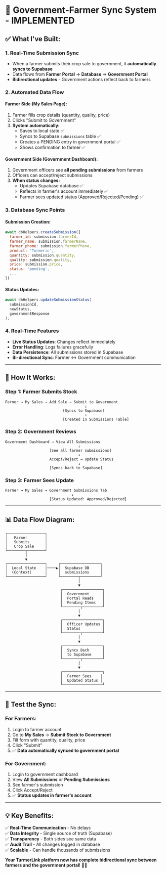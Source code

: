 # 🔄 **Government-Farmer Sync System - IMPLEMENTED**

## ✅ **What I've Built:**

### **1. Real-Time Submission Sync**
- When a farmer submits their crop sale to government, it **automatically syncs to Supabase**
- Data flows from **Farmer Portal** → **Database** → **Government Portal**
- **Bidirectional updates** - Government actions reflect back to farmers

### **2. Automated Data Flow**

#### **Farmer Side (My Sales Page):**
1. Farmer fills crop details (quantity, quality, price)
2. Clicks "Submit to Government" 
3. **System automatically:**
   - Saves to local state ✅
   - Syncs to Supabase `submissions` table ✅
   - Creates a PENDING entry in government portal ✅
   - Shows confirmation to farmer ✅

#### **Government Side (Government Dashboard):**
1. Government officers see **all pending submissions** from farmers
2. Officers can accept/reject submissions
3. **When status changes:**
   - Updates Supabase database ✅
   - Reflects in farmer's account immediately ✅
   - Farmer sees updated status (Approved/Rejected/Pending) ✅

### **3. Database Sync Points**

#### **Submission Creation:**
```javascript
await dbHelpers.createSubmission({
  farmer_id: submission.farmerId,
  farmer_name: submission.farmerName,
  farmer_phone: submission.farmerPhone,
  product: 'Turmeric',
  quantity: submission.quantity,
  quality: submission.quality,
  price: submission.price,
  status: 'pending',
  ...
})
```

#### **Status Updates:**
```javascript
await dbHelpers.updateSubmissionStatus(
  submissionId, 
  newStatus, 
  governmentResponse
);
```

### **4. Real-Time Features**

- **Live Status Updates**: Changes reflect immediately
- **Error Handling**: Logs failures gracefully
- **Data Persistence**: All submissions stored in Supabase
- **Bi-directional Sync**: Farmer ↔ Government communication

---

## 🎯 **How It Works:**

### **Step 1: Farmer Submits Stock**
```
Farmer → My Sales → Add Sale → Submit to Government
                                    ↓
                          [Syncs to Supabase]
                                    ↓
                          [Created in Submissions Table]
```

### **Step 2: Government Reviews**
```
Government Dashboard → View All Submissions
                                 ↓
                    [See all farmer submissions]
                                 ↓
                    Accept/Reject → Update Status
                                 ↓
                    [Syncs back to Supabase]
```

### **Step 3: Farmer Sees Update**
```
Farmer → My Sales → Government Submissions Tab
                              ↓
                    [Status Updated: Approved/Rejected]
```

---

## 📊 **Data Flow Diagram:**

```
┌─────────────────┐
│   Farmer        │
│   Submits       │
│   Crop Sale     │
└────────┬────────┘
         │
         ▼
┌─────────────────┐     ┌──────────────────┐
│  Local State    │────▶│  Supabase DB     │
│  (Context)      │     │  submissions     │
└─────────────────┘     └────────┬─────────┘
                                 │
                                 ▼
                         ┌──────────────────┐
                         │  Government      │
                         │  Portal Reads    │
                         │  Pending Items   │
                         └────────┬─────────┘
                                 │
                                 ▼
                         ┌──────────────────┐
                         │  Officer Updates │
                         │  Status          │
                         └────────┬─────────┘
                                 │
                                 ▼
                         ┌──────────────────┐
                         │  Syncs Back      │
                         │  to Supabase     │
                         └────────┬─────────┘
                                 │
                                 ▼
                         ┌──────────────────┐
                         │  Farmer Sees    │
                         │  Updated Status │
                         └──────────────────┘
```

---

## 🚀 **Test the Sync:**

### **For Farmers:**
1. Login to farmer account
2. Go to **My Sales** → **Submit Stock to Government**
3. Fill form with quantity, quality, price
4. Click "Submit"
5. ✅ **Data automatically synced to government portal**

### **For Government:**
1. Login to government dashboard
2. View **All Submissions** or **Pending Submissions**
3. See farmer's submission
4. Click Accept/Reject
5. ✅ **Status updates in farmer's account**

---

## 💡 **Key Benefits:**

✅ **Real-Time Communication** - No delays  
✅ **Data Integrity** - Single source of truth (Supabase)  
✅ **Transparency** - Both sides see same data  
✅ **Audit Trail** - All changes logged in database  
✅ **Scalable** - Can handle thousands of submissions  

**Your TurmerLink platform now has complete bidirectional sync between farmers and the government portal!** 🌱✨

